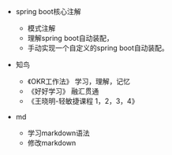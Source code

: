 - spring boot核心注解
    - 模式注解
    - 理解spring boot自动装配，
    - 手动实现一个自定义的spring boot自动装配。

- 知鸟
    - 《OKR工作法》 学习，理解，记忆
    - 《好好学习》 融汇贯通
    - 《王晓明-轻敏捷课程 1，2，3，4》
    
- md
    - 学习markdown语法
    - 修改markdown